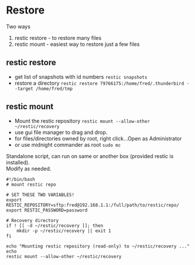 # Restore
Two ways
1. restic restore - to restore many files
2. restic mount - easiest way to restore just a few files

## restic restore
- get list of snapshots with id numbers `restic snapshots`
- restore a directory `restic restore 79766175:/home/fred/.thunderbird --target /home/fred/tmp`

## restic mount
- Mount the restic repository `restic mount --allow-other ~/restic/recovery`
- use gui file manager to drag and drop.
- for files/directories owned by root, right click...Open as Administrator
- or use midnight commander as root `sudo mc`

Standalone script, can run on same or another box (provided restic is installed).  
Modify as needed.
```
#!/bin/bash
# mount restic repo

# SET THESE TWO VARIABLES!
export RESTIC_REPOSITORY=sftp:fred@192.168.1.1:/full/path/to/restic/repo/
export RESTIC_PASSWORD=password

# Recovery directory
if ! [[ -d ~/restic/recovery ]]; then
    mkdir -p ~/restic/recovery || exit 1
fi

echo "Mounting restic repository (read-only) to ~/restic/recovery ..."
echo
restic mount --allow-other ~/restic/recovery
```

